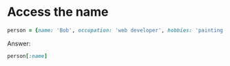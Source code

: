 # Access the name

```ruby
person = {name: 'Bob', occupation: 'web developer', hobbies: 'painting'}
```

Answer:
```ruby
person[:name]
```
